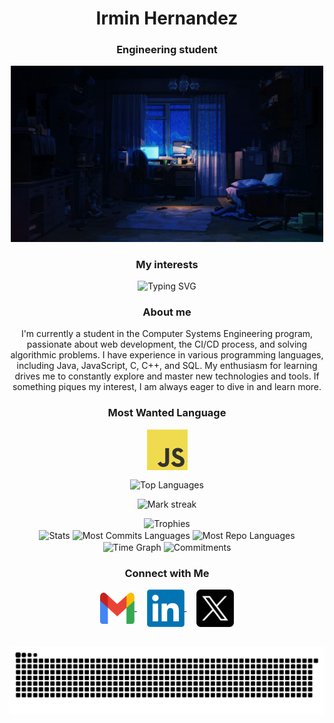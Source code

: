 <h1 align="center">Irmin Hernandez</h1>
<h3 align="center">Engineering student</h3>
<p align="center">
  <img alt="Coding GIF" width="500" height="auto" src="assets/image.gif"/>
</p>

<h3 align="center">My interests</h3>
<div align="center">
  <img src="https://readme-typing-svg.herokuapp.com?font=Fira+Code&size=28&duration=3500&pause=1000&color=7B6EF7&width=435&lines=Web+development;DevOps;Algorithms" alt="Typing SVG" />
</div>


<h3 align="center">About me</h3>
<p align="center">I'm currently a student in the Computer Systems Engineering program, passionate about web development, the CI/CD process, and solving algorithmic problems. I have experience in various programming languages, including Java, JavaScript, C, C++, and SQL. My enthusiasm for learning drives me to constantly explore and master new technologies and tools. If something piques my interest, I am always eager to dive in and learn more.</p>

<h3 align="center">Most Wanted Language</h3>
<p align="center">
    <img align="center" src="assets/js.png" alt="Javascript" height="65" width="65" />
</p>

<p align="center">
  <img align="center" src="https://github-readme-stats.vercel.app/api/top-langs?username=irmindev&hide_border=true&no-bg=true&no-frame=true&layout=compact&theme=transparent&hide=html,css,jupyter%20notebook,pug,jinja" alt="Top Languages"/>
</p>

<p align="center">
  <img alt="Mark streak" src="https://github-readme-streak-stats.herokuapp.com/?user=irmindev&hide_border=true&theme=transparent" /> 
</p>

<div align="center">
  <img src="https://github-profile-trophy.vercel.app/?username=irmindev&no-bg=true&no-frame=true&row=2&column=3" alt="Trophies">
</div>

<div align="center">
  <img align="center" src="http://github-profile-summary-cards.vercel.app/api/cards/stats?username=irmindev&theme=transparent" height="180em" alt="Stats"/>
  <img align="center" src="http://github-profile-summary-cards.vercel.app/api/cards/most-commit-language?username=irmindev&theme=transparent&exclude=html,CSS,Jupyter%20Notebook" height="180em" alt="Most Commits Languages"/>
  <img align="center" src="http://github-profile-summary-cards.vercel.app/api/cards/repos-per-language?username=irmindev&theme=transparent&exclude=html,CSS,Jupyter%20Notebook" height="180em" alt="Most Repo Languages"/>
  <img align="center" src="http://github-profile-summary-cards.vercel.app/api/cards/productive-time?username=irmindev&theme=transparent&utcOffset=5.30" height="180em" alt="Time Graph"/>
  <img align="center" src="http://github-profile-summary-cards.vercel.app/api/cards/profile-details?username=irmindev&theme=transparent" height="180em" alt="Commitments"/>
</div>

<h3 align="center">Connect with Me</h3>
<p align="center">
  <a href="mailto:hernandezjimenezirmin@gmail.com" target="_blank">
    <img align="center" src="assets/gmail.png" alt="mail" height="50" width="55" />
  </a>
  &nbsp;&nbsp;&nbsp;
  <a href="https://linkedin.com/in/samarjit-sahoo/" target="_blank">
    <img align="center" src="assets/linkedin.png" alt="linkedin" height="60" width="60" />
  </a>
  &nbsp;&nbsp;&nbsp;
  <a href="https://x.com/IrminDev" target="_blank">
    <img align="center" src="assets/x.png" alt="x" height="60" width="60" />
  </a>
</p>

<div id="header" align="center">
  <img src="https://komarev.com/ghpvc/?username=irmindev&style=for-the-badge&color=orange" alt=""/>
</div>

<picture>
  <source media="(prefers-color-scheme: dark)" srcset="https://raw.githubusercontent.com/IrminDev/IrminDev/output/github-contribution-grid-snake-dark.svg">
  <source media="(prefers-color-scheme: light)" srcset="https://raw.githubusercontent.com/IrminDev/IrminDev/output/github-contribution-grid-snake.svg">
  <img alt="github contribution grid snake animation" src="https://raw.githubusercontent.com/IrminDev/IrminDev/output/github-contribution-grid-snake.svg">
</picture>
